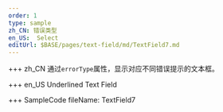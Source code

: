 ```yaml
--- 
order: 1
type: sample
zh_CN: 错误类型
en_US:  Select 
editUrl: $BASE/pages/text-field/md/TextField7.md
---
```


+++ zh_CN
通过<Code>errorType</Code>属性，显示对应不同错误提示的文本框。

+++ en_US
Underlined Text Field

+++ SampleCode
fileName: TextField7
